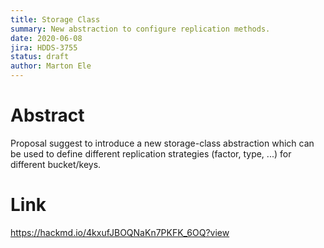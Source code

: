 ```yaml
---
title: Storage Class
summary: New abstraction to configure replication methods.
date: 2020-06-08
jira: HDDS-3755
status: draft
author: Marton Ele
---
```


# Abstract

Proposal suggest to introduce a new storage-class abstraction which can be used to define different replication strategies (factor, type, ...) for different bucket/keys.

# Link

https://hackmd.io/4kxufJBOQNaKn7PKFK_6OQ?view
